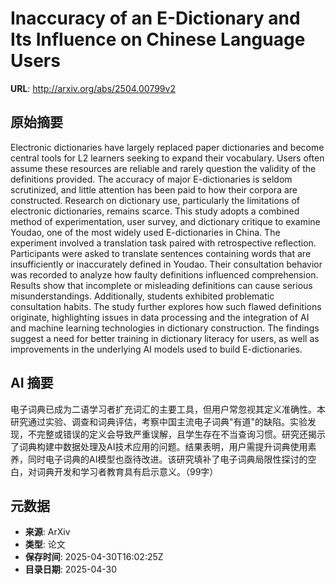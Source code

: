 # Inaccuracy of an E-Dictionary and Its Influence on Chinese Language Users

**URL**: http://arxiv.org/abs/2504.00799v2

## 原始摘要

Electronic dictionaries have largely replaced paper dictionaries and become
central tools for L2 learners seeking to expand their vocabulary. Users often
assume these resources are reliable and rarely question the validity of the
definitions provided. The accuracy of major E-dictionaries is seldom
scrutinized, and little attention has been paid to how their corpora are
constructed. Research on dictionary use, particularly the limitations of
electronic dictionaries, remains scarce. This study adopts a combined method of
experimentation, user survey, and dictionary critique to examine Youdao, one of
the most widely used E-dictionaries in China. The experiment involved a
translation task paired with retrospective reflection. Participants were asked
to translate sentences containing words that are insufficiently or inaccurately
defined in Youdao. Their consultation behavior was recorded to analyze how
faulty definitions influenced comprehension. Results show that incomplete or
misleading definitions can cause serious misunderstandings. Additionally,
students exhibited problematic consultation habits. The study further explores
how such flawed definitions originate, highlighting issues in data processing
and the integration of AI and machine learning technologies in dictionary
construction. The findings suggest a need for better training in dictionary
literacy for users, as well as improvements in the underlying AI models used to
build E-dictionaries.


## AI 摘要

电子词典已成为二语学习者扩充词汇的主要工具，但用户常忽视其定义准确性。本研究通过实验、调查和词典评估，考察中国主流电子词典"有道"的缺陷。实验发现，不完整或错误的定义会导致严重误解，且学生存在不当查询习惯。研究还揭示了词典构建中数据处理及AI技术应用的问题。结果表明，用户需提升词典使用素养，同时电子词典的AI模型也亟待改进。该研究填补了电子词典局限性探讨的空白，对词典开发和学习者教育具有启示意义。（99字）

## 元数据

- **来源**: ArXiv
- **类型**: 论文
- **保存时间**: 2025-04-30T16:02:25Z
- **目录日期**: 2025-04-30
